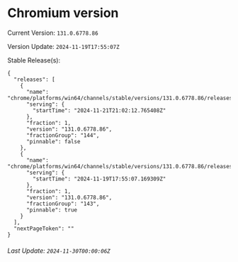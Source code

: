 # Chromium version

Current Version: `131.0.6778.86`

Version Update: `2024-11-19T17:55:07Z`

Stable Release(s):
```
{
  "releases": [
    {
      "name": "chrome/platforms/win64/channels/stable/versions/131.0.6778.86/releases/1732222932",
      "serving": {
        "startTime": "2024-11-21T21:02:12.765408Z"
      },
      "fraction": 1,
      "version": "131.0.6778.86",
      "fractionGroup": "144",
      "pinnable": false
    },
    {
      "name": "chrome/platforms/win64/channels/stable/versions/131.0.6778.86/releases/1732038907",
      "serving": {
        "startTime": "2024-11-19T17:55:07.169309Z"
      },
      "fraction": 1,
      "version": "131.0.6778.86",
      "fractionGroup": "143",
      "pinnable": true
    }
  ],
  "nextPageToken": ""
}
```

###### Last Update: `2024-11-30T00:00:06Z`
        